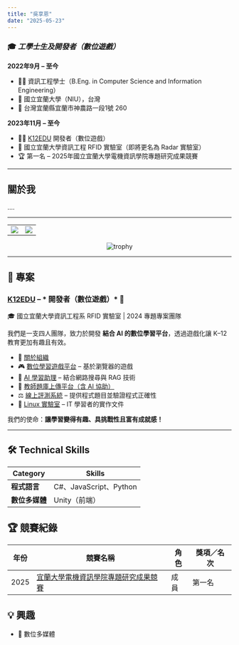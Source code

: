 ```yaml
---
title: "吳享恩"
date: "2025-05-23"
---
```


### 🎓 *工學士生及開發者（數位遊戲）*  
**2022年9月 – 至今**  
+ 👨‍🎓 資訊工程學士（B.Eng. in Computer Science and Information Engineering）  
+ 🏫 國立宜蘭大學（NIU），台灣  
+ 📍 台灣宜蘭縣宜蘭市神農路一段1號 260  

**2023年11月 – 至今**  
+ 🧑‍💻 [K12EDU](https://github.com/k12edu) 開發者（數位遊戲）  
+ 🥼 國立宜蘭大學資訊工程 RFID 實驗室（即將更名為 Radar 實驗室） 
+ 🏆 第一名 – 2025年國立宜蘭大學電機資訊學院專題研究成果競賽  

---

## 關於我  
....

---

<table>
  <tr>
    <td>
      <img src="https://github-readme-stats.vercel.app/api?username=ian105102&show_icons=true&theme=gruvbox&hide_border=true" />
    </td>
    <td>
      <img src="https://github-readme-stats.vercel.app/api/top-langs/?username=ian105102&layout=compact&theme=gruvbox&hide_border=true&include_forks=false" />
    </td>
  </tr>
</table>

<p align="center">
  <img src="https://github-profile-trophy.vercel.app/?username=ian105102&theme=gruvbox&row=1&column=7" alt="trophy" />
</p>

---

## 💼 專案

### [K12EDU](https://github.com/k12edu) – * 開發者（數位遊戲）* 🚀  
🎓 國立宜蘭大學資訊工程系 RFID 實驗室 | 2024 專題專案團隊  

我們是一支四人團隊，致力於開發 **結合 AI 的數位學習平台**，透過遊戲化讓 K–12 教育更加有趣且有效。

- 🔗 [關於組織](https://www.k12edu.uk)  
- 🎮 [數位學習遊戲平台](https://game.k12edu.uk) – 基於瀏覽器的遊戲  
- 🤖 [AI 學習助理](https://ai.k12edu.uk/) – 結合網路搜尋與 RAG 技術  
- 📝 [教師題庫上傳平台（含 AI 協助）](https://teacher.k12edu.uk/)  
- ⚖️ [線上評測系統](https://judge.k12edu.uk/) – 提供程式題目並驗證程式正確性  
- 🐧 [Linux 實驗室](https://linux-lab.k12edu.uk/#/) – IT 學習者的實作文件  

我們的使命：**讓學習變得有趣、具挑戰性且富有成就感！**

---

## 🛠️ Technical Skills

| Category                    | Skills                                                            |
| --------------------------- | ----------------------------------------------------------------- |
| **程式語言**                  | C#、JavaScript、Python                                            |
| **數位多媒體**                | Unity（前端）                                                 |


## 🏆 競賽紀錄

| 年份 | 競賽名稱                                                                              | 角色         | 獎項／名次     |
| ---- | ------------------------------------------------------------------------------------- | ------------ | -------------- |
| 2025 | [宜蘭大學電機資訊學院專題研究成果競賽](https://raw.githubusercontent.com/TsukiSama9292/OpenData/refs/heads/main/images/Certificates_and_Diplomas/College_of_Electrical_Engineering_and_Computer_Science_Capstone_Project_Exhibition.png) | 成員     | 第一名         |


## 💡 興趣  
+ 🎨 數位多媒體